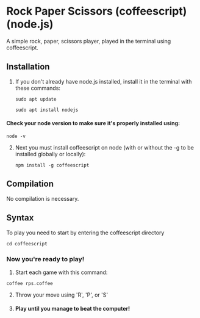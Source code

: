 # Rock Paper Scissors (coffeescript) (node.js)

A simple rock, paper, scissors player, played in the terminal using coffeescript.


## Installation

1. If you don't already have node.js installed, install it in the terminal with these commands:

    ```
    sudo apt update

    sudo apt install nodejs 
    ```

#### Check your node version to make sure it's properly installed using: 
    
    node -v
    

2. Next you must install coffeescript on node (with or without the -g to be installed globally or locally):

    ```
    npm install -g coffeescript
    ```

## Compilation

No compilation is necessary.

## Syntax

To play you need to start by entering the coffeescript directory

```
cd coffeescript
```

### Now you're ready to play! 
1. Start each game with this command:

```
coffee rps.coffee
```

2. Throw your move using 'R', 'P', or 'S'


3. #### Play until you manage to beat the computer!

